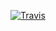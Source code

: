 [![Travis](https://img.shields.io/travis/rust-lang/rust.svg)](https://github.com/DeXtroyer14/ID-Engine)
